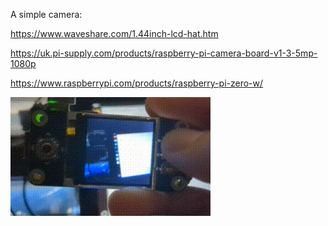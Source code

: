 A simple camera:

https://www.waveshare.com/1.44inch-lcd-hat.htm

https://uk.pi-supply.com/products/raspberry-pi-camera-board-v1-3-5mp-1080p

https://www.raspberrypi.com/products/raspberry-pi-zero-w/

![very basic demo](demo.gif)
